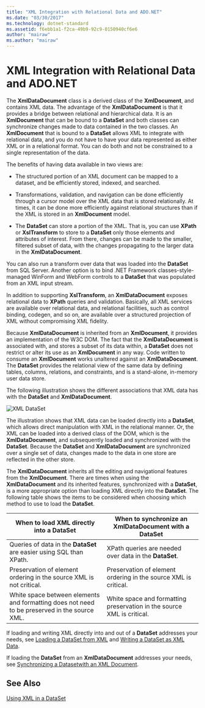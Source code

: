 ```yaml
---
title: "XML Integration with Relational Data and ADO.NET"
ms.date: "03/30/2017"
ms.technology: dotnet-standard
ms.assetid: f6ebb1a1-f2ca-49b9-92c9-0150940cf6e6
author: "mairaw"
ms.author: "mairaw"
---
```

# XML Integration with Relational Data and ADO.NET
The **XmlDataDocument** class is a derived class of the **XmlDocument**, and contains XML data. The advantage of the **XmlDataDocument** is that it provides a bridge between relational and hierarchical data. It is an **XmlDocument** that can be bound to a **DataSet** and both classes can synchronize changes made to data contained in the two classes. An **XmlDocument** that is bound to a **DataSet** allows XML to integrate with relational data, and you do not have to have your data represented as either XML or in a relational format. You can do both and not be constrained to a single representation of the data.  

 The benefits of having data available in two views are:  

- The structured portion of an XML document can be mapped to a dataset, and be efficiently stored, indexed, and searched.  

- Transformations, validation, and navigation can be done efficiently through a cursor model over the XML data that is stored relationally. At times, it can be done more efficiently against relational structures than if the XML is stored in an **XmlDocument** model.  

- The **DataSet** can store a portion of the XML. That is, you can use **XPath** or **XslTransform** to store to a **DataSet** only those elements and attributes of interest. From there, changes can be made to the smaller, filtered subset of data, with the changes propagating to the larger data in the **XmlDataDocument**.  

 You can also run a transform over data that was loaded into the **DataSet** from SQL Server. Another option is to bind .NET Framework classes-style-managed WinForm and WebForm controls to a **DataSet** that was populated from an XML input stream.  

 In addition to supporting **XslTransform**, an **XmlDataDocument** exposes relational data to **XPath** queries and validation.  Basically, all XML services are available over relational data, and relational facilities, such as control binding, codegen, and so on, are available over a structured projection of XML without compromising XML fidelity.  

 Because **XmlDataDocument** is inherited from an **XmlDocument**, it provides an implementation of the W3C DOM. The fact that the **XmlDataDocument** is associated with, and stores a subset of its data within, a **DataSet** does not restrict or alter its use as an **XmlDocument** in any way. Code written to consume an **XmlDocument** works unaltered against an **XmlDataDocument**. The **DataSet** provides the relational view of the same data by defining tables, columns, relations, and constraints, and is a stand-alone, in-memory user data store.  

 The following illustration shows the different associations that XML data has with the **DataSet** and **XmlDataDocument**.  

 ![XML DataSet](../../../../docs/standard/data/xml/media/xmlintegrationwithrelationaldataandadodotnet.gif "xmlIntegrationWithRelationalDataAndADOdotNet")  

 The illustration shows that XML data can be loaded directly into a **DataSet**, which allows direct manipulation with XML in the relational manner. Or, the XML can be loaded into a derived class of the DOM, which is the **XmlDataDocument**, and subsequently loaded and synchronized with the **DataSet**. Because the **DataSet** and **XmlDataDocument** are synchronized over a single set of data, changes made to the data in one store are reflected in the other store.  

 The **XmlDataDocument** inherits all the editing and navigational features from the **XmlDocument**. There are times when using the **XmlDataDocument** and its inherited features, synchronized with a **DataSet**, is a more appropriate option than loading XML directly into the **DataSet**. The following table shows the items to be considered when choosing which method to use to load the **DataSet**.  


|When to load XML directly into a DataSet|When to synchronize an XmlDataDocument with a DataSet|  
|----------------------------------------------|-----------------------------------------------------------|  
|Queries of data in the **DataSet** are easier using SQL than XPath.|XPath queries are needed over data in the **DataSet**.|  
|Preservation of element ordering in the source XML is not critical.|Preservation of element ordering in the source XML is critical.|  
|White space between elements and formatting does not need to be preserved in the source XML.|White space and formatting preservation in the source XML is critical.|  

 If loading and writing XML directly into and out of a **DataSet** addresses your needs, see [Loading a DataSet from XML](../../../../docs/framework/data/adonet/dataset-datatable-dataview/loading-a-dataset-from-xml.md) and [Writing a DataSet as XML Data](../../../../docs/framework/data/adonet/dataset-datatable-dataview/writing-dataset-contents-as-xml-data.md).  

 If loading the **DataSet** from an **XmlDataDocument** addresses your needs, see [Synchronizing a Datasetwith an XML Document](../../../../docs/framework/data/adonet/dataset-datatable-dataview/dataset-and-xmldatadocument-synchronization.md).  

## See Also  
 [Using XML in a DataSet](../../../../docs/framework/data/adonet/dataset-datatable-dataview/using-xml-in-a-dataset.md)
